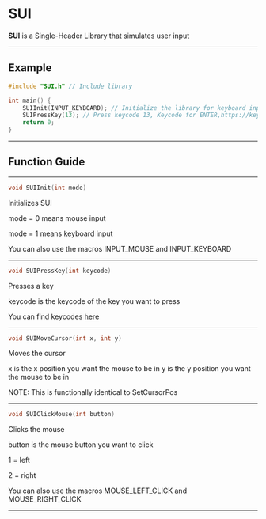 # SUI

**SUI** is a Single-Header Library that simulates user input

---

## Example

```c
#include "SUI.h" // Include library

int main() {
    SUIInit(INPUT_KEYBOARD); // Initialize the library for keyboard input
    SUIPressKey(13); // Press keycode 13, Keycode for ENTER,https://keycode.info has a list of keycodes)
    return 0;
}
```

---

## Function Guide

---

```c
void SUIInit(int mode)
```

Initializes SUI

mode = 0 means mouse input

mode = 1 means keyboard input

You can also use the macros INPUT_MOUSE and INPUT_KEYBOARD

---

```c
void SUIPressKey(int keycode)
```

Presses a key

keycode is the keycode of the key you want to press

You can find keycodes [here](https://keycode.info)

---

```c
void SUIMoveCursor(int x, int y)
```

Moves the cursor

x is the x position you want the mouse to be in
y is the y position you want the mouse to be in

NOTE: This is functionally identical to SetCursorPos

---

```c
void SUIClickMouse(int button)
```

Clicks the mouse

button is the mouse button you want to click

1 = left

2 = right

You can also use the macros MOUSE_LEFT_CLICK and MOUSE_RIGHT_CLICK

---
